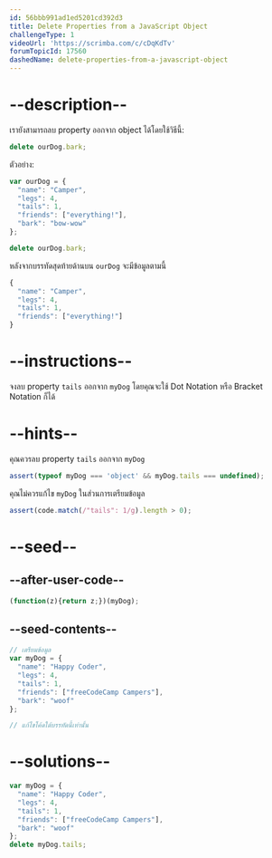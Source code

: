 ```yaml
---
id: 56bbb991ad1ed5201cd392d3
title: Delete Properties from a JavaScript Object
challengeType: 1
videoUrl: 'https://scrimba.com/c/cDqKdTv'
forumTopicId: 17560
dashedName: delete-properties-from-a-javascript-object
---
```


# --description--

เรายังสามารถลบ property ออกจาก object ได้โดยใช้วิธีนี้:

```js
delete ourDog.bark;
```

ตัวอย่าง:

```js
var ourDog = {
  "name": "Camper",
  "legs": 4,
  "tails": 1,
  "friends": ["everything!"],
  "bark": "bow-wow"
};

delete ourDog.bark;
```

หลังจากบรรทัดสุดท้ายด้านบน `ourDog` จะมีข้อมูลตามนี้

```js
{
  "name": "Camper",
  "legs": 4,
  "tails": 1,
  "friends": ["everything!"]
}
```

# --instructions--

จงลบ property `tails` ออกจาก `myDog` โดยคุณจะใช้ Dot Notation หรือ Bracket Notation ก็ได้

# --hints--

คุณควรลบ property `tails` ออกจาก `myDog`

```js
assert(typeof myDog === 'object' && myDog.tails === undefined);
```

คุณไม่ควรแก้ไข `myDog`  ในส่วนการเตรียมข้อมูล

```js
assert(code.match(/"tails": 1/g).length > 0);
```

# --seed--

## --after-user-code--

```js
(function(z){return z;})(myDog);
```

## --seed-contents--

```js
// เตรียมข้อมูล
var myDog = {
  "name": "Happy Coder",
  "legs": 4,
  "tails": 1,
  "friends": ["freeCodeCamp Campers"],
  "bark": "woof"
};

// แก้ไขโค้ดใต้บรรทัดนี้เท่านั้น
```

# --solutions--

```js
var myDog = {
  "name": "Happy Coder",
  "legs": 4,
  "tails": 1,
  "friends": ["freeCodeCamp Campers"],
  "bark": "woof"
};
delete myDog.tails;
```
